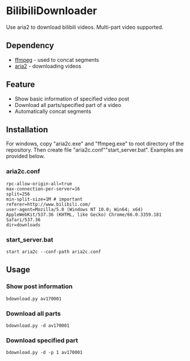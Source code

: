 # BilibiliDownloader
Use aria2 to download bilibili videos. Multi-part video supported.
## Dependency
+ [ffmpeg](https://ffmpeg.org) - used to concat segments
+ [aria2](https://aria2.github.io/) - downloading videos
## Feature
+ Show basic information of specified video post
+ Download all parts/specified part of a video
+ Automatically concat segments
## Installation
For windows, copy "aria2c.exe" and "ffmpeg.exe" to root directory of the repository. Then create file "aria2c.conf""start_server.bat". Examples are provided below.
### aria2c.conf
```enable-rpc=true
rpc-allow-origin-all=true
max-connection-per-server=16
split=256
min-split-size=1M # important 
referer=http://www.bilibili.com/
user-agent=Mozilla/5.0 (Windows NT 10.0; Win64; x64) AppleWebKit/537.36 (KHTML, like Gecko) Chrome/66.0.3359.181 Safari/537.36
dir=downloads
```
### start_server.bat
```start aria2c --conf-path aria2c.conf```

## Usage
### Show post information
```bdownload.py av170001```
### Download all parts
```bdownload.py -d av170001```
### Download specified part
```bdownload.py -d -p 1 av170001```
